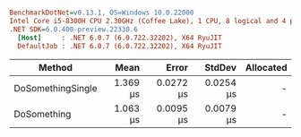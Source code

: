 ``` ini

BenchmarkDotNet=v0.13.1, OS=Windows 10.0.22000
Intel Core i5-8300H CPU 2.30GHz (Coffee Lake), 1 CPU, 8 logical and 4 physical cores
.NET SDK=6.0.400-preview.22330.6
  [Host]     : .NET 6.0.7 (6.0.722.32202), X64 RyuJIT
  DefaultJob : .NET 6.0.7 (6.0.722.32202), X64 RyuJIT


```
|            Method |     Mean |     Error |    StdDev | Allocated |
|------------------ |---------:|----------:|----------:|----------:|
| DoSomethingSingle | 1.369 μs | 0.0272 μs | 0.0254 μs |         - |
|       DoSomething | 1.063 μs | 0.0095 μs | 0.0079 μs |         - |
